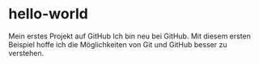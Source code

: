 # hello-world
Mein erstes Projekt auf GitHub
Ich bin neu bei GitHub. Mit diesem ersten Beispiel hoffe ich die Möglichkeiten von Git und GitHub besser zu verstehen.
